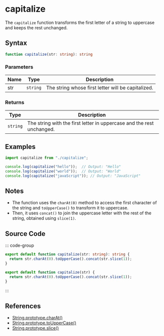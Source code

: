 # capitalize

The `capitalize` function transforms the first letter of a string to uppercase and keeps the rest unchanged.

## Syntax

```typescript
function capitalize(str: string): string
```

### Parameters

| Name  | Type     | Description                                      |
|-------|----------|--------------------------------------------------|
| str   | `string` | The string whose first letter will be capitalized. |

### Returns

| Type    | Description                                      |
|---------|--------------------------------------------------|
| `string` | The string with the first letter in uppercase and the rest unchanged. |

## Examples

```typescript
import capitalize from "./capitalize";

console.log(capitalize("hello"));  // Output: "Hello"
console.log(capitalize("world"));  // Output: "World"
console.log(capitalize("javaScript")); // Output: "JavaScript"
```

## Notes

- The function uses the `charAt(0)` method to access the first character of the string and `toUpperCase()` to transform it to uppercase.
- Then, it uses `concat()` to join the uppercase letter with the rest of the string, obtained using `slice(1)`.

## Source Code

::: code-group
```typescript
export default function capitalize(str: string): string {
  return str.charAt(0).toUpperCase().concat(str.slice(1));
}
```

```javascript
export default function capitalize(str) {
  return str.charAt(0).toUpperCase().concat(str.slice(1));
}
```
::: 

## References

- [String.prototype.charAt()](https://developer.mozilla.org/en-US/docs/Web/JavaScript/Reference/Global_Objects/String/charAt)
- [String.prototype.toUpperCase()](https://developer.mozilla.org/en-US/docs/Web/JavaScript/Reference/Global_Objects/String/toUpperCase)
- [String.prototype.slice()](https://developer.mozilla.org/en-US/docs/Web/JavaScript/Reference/Global_Objects/String/slice)